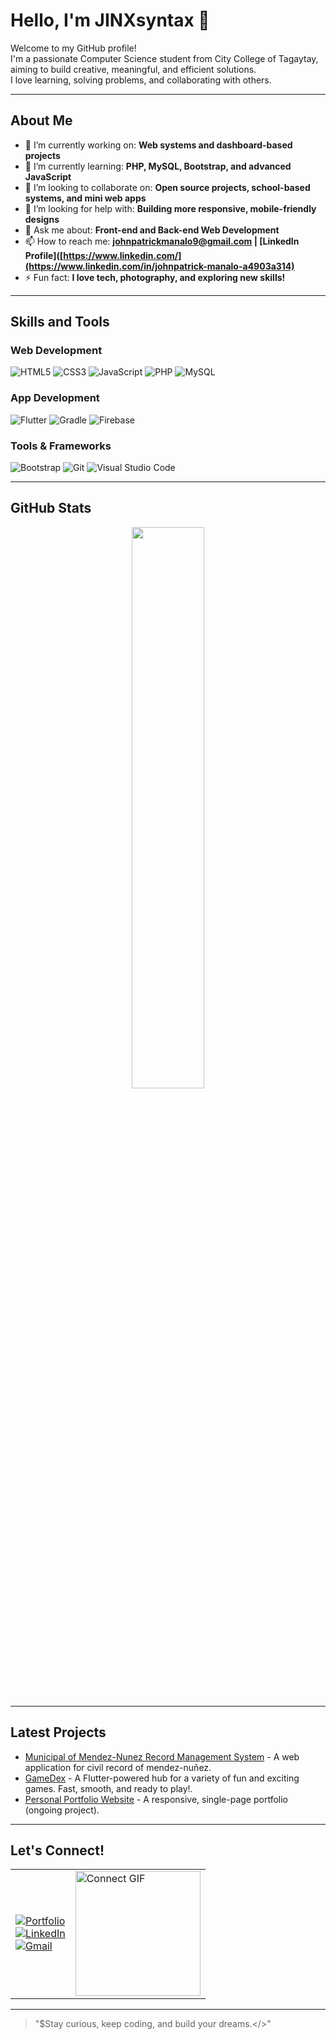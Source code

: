 # Hello, I'm JINXsyntax 👋

Welcome to my GitHub profile!  
I'm a passionate Computer Science student from City College of Tagaytay, aiming to build creative, meaningful, and efficient solutions.  
I love learning, solving problems, and collaborating with others.

---

## About Me

- 🔭 I’m currently working on: **Web systems and dashboard-based projects**
- 🌱 I’m currently learning: **PHP, MySQL, Bootstrap, and advanced JavaScript**
- 👯 I’m looking to collaborate on: **Open source projects, school-based systems, and mini web apps**
- 🤔 I’m looking for help with: **Building more responsive, mobile-friendly designs**
- 💬 Ask me about: **Front-end and Back-end Web Development**
- 📫 How to reach me: **johnpatrickmanalo9@gmail.com | [LinkedIn Profile]([https://www.linkedin.com/](https://www.linkedin.com/in/johnpatrick-manalo-a4903a314)**
- ⚡ Fun fact: **I love tech, photography, and exploring new skills!**

---

## Skills and Tools

### Web Development
![HTML5](https://img.shields.io/badge/HTML5-E34F26?style=for-the-badge&logo=html5&logoColor=white)
![CSS3](https://img.shields.io/badge/CSS3-1572B6?style=for-the-badge&logo=css3&logoColor=white)
![JavaScript](https://img.shields.io/badge/JavaScript-F7DF1E?style=for-the-badge&logo=javascript&logoColor=black)
![PHP](https://img.shields.io/badge/PHP-777BB4?style=for-the-badge&logo=php&logoColor=white)
![MySQL](https://img.shields.io/badge/MySQL-005C84?style=for-the-badge&logo=mysql&logoColor=white)

### App Development
![Flutter](https://img.shields.io/badge/Flutter-02569B?style=for-the-badge&logo=flutter&logoColor=white)
![Gradle](https://img.shields.io/badge/Gradle-02303A?style=for-the-badge&logo=gradle&logoColor=white)
![Firebase](https://img.shields.io/badge/Firebase-FFCA28?style=for-the-badge&logo=firebase&logoColor=black)

### Tools & Frameworks
![Bootstrap](https://img.shields.io/badge/Bootstrap-7952B3?style=for-the-badge&logo=bootstrap&logoColor=white)
![Git](https://img.shields.io/badge/Git-F05032?style=for-the-badge&logo=git&logoColor=white)
![Visual Studio Code](https://img.shields.io/badge/VSCode-0078d7?style=for-the-badge&logo=visual%20studio%20code&logoColor=white)

---

## GitHub Stats

<div align="center">
  <img src="https://github-readme-stats.vercel.app/api?username=JINXsyntax&show_icons=true&theme=tokyonight" width="48%"/>
</div>

---

## Latest Projects

- [Municipal of Mendez-Nunez Record Management System](#) - A web application for civil record of mendez-nuñez.
- [GameDex](#) - A Flutter-powered hub for a variety of fun and exciting games. Fast, smooth, and ready to play!.
- [Personal Portfolio Website](#) - A responsive, single-page portfolio (ongoing project).

---

## Let's Connect!

<table>
  <tr>
    <td>
      <a href="https://jin-xsysntax-portfolio.vercel.app/">
        <img src="https://img.shields.io/badge/Portfolio-000000?style=for-the-badge&logo=about.me&logoColor=white" alt="Portfolio"/>
      </a><br>
      <a href="https://www.linkedin.com/in/johnpatrick-manalo-a4903a314/">
        <img src="https://img.shields.io/badge/LinkedIn-0A66C2?style=for-the-badge&logo=linkedin&logoColor=white" alt="LinkedIn"/>
      </a><br>
      <a href="mailto:manalojohnpatricksangalang@gmail.com">
        <img src="https://img.shields.io/badge/Gmail-D14836?style=for-the-badge&logo=gmail&logoColor=white" alt="Gmail"/>
      </a>
    </td>
    <td>
      <img src="assets/yourgif.gif" alt="Connect GIF" width="200"/>
    </td>
  </tr>
</table>

---

> "$Stay curious, keep coding, and build your dreams.</>"

